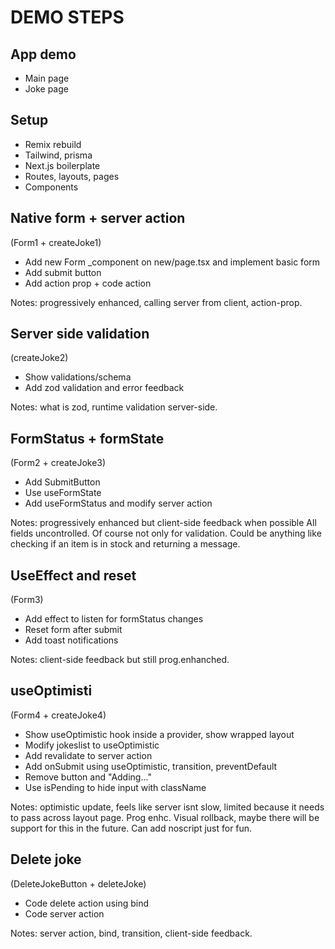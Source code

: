 # DEMO STEPS

## App demo

- Main page
- Joke page

## Setup

- Remix rebuild
- Tailwind, prisma
- Next.js boilerplate
- Routes, layouts, pages
- Components

## Native form + server action

(Form1 + createJoke1)

- Add new Form _component on new/page.tsx and implement basic form
- Add submit button
- Add action prop + code action

Notes: progressively enhanced, calling server from client, action-prop.

## Server side validation

(createJoke2)

- Show validations/schema
- Add zod validation and error feedback

Notes: what is zod, runtime validation server-side.

## FormStatus + formState

(Form2 + createJoke3)

- Add SubmitButton
- Use useFormState
- Add useFormStatus and modify server action

Notes: progressively enhanced but client-side feedback when possible All fields uncontrolled. Of course not only for validation. Could be anything like checking if an item is in stock and returning a message.

## UseEffect and reset

(Form3)

- Add effect to listen for formStatus changes
- Reset form after submit
- Add toast notifications

Notes: client-side feedback but still prog.enhanched.

## useOptimisti

(Form4 + createJoke4)

- Show useOptimistic hook inside a provider, show wrapped layout
- Modify jokeslist to useOptimistic
- Add revalidate to server action
- Add onSubmit using useOptimistic, transition, preventDefault
- Remove button and "Adding..."
- Use isPending to hide input with className

Notes: optimistic update, feels like server isnt slow, limited because it needs to pass across layout page. Prog enhc. Visual rollback, maybe there will be support for this in the future. Can add noscript just for fun.

## Delete joke

(DeleteJokeButton + deleteJoke)

- Code delete action using bind
- Code server action

Notes: server action, bind, transition, client-side feedback.
